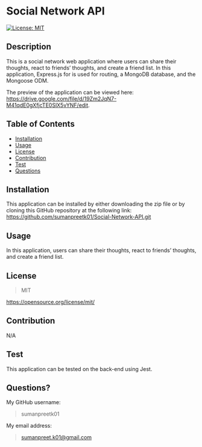 # Social Network API      
  [![License: MIT](https://img.shields.io/badge/License-MIT-yellow.svg)](https://opensource.org/licenses/MIT)
## Description
This is a social network web application where users can share their thoughts, react to friends’ thoughts, and create a friend list. In this application, Express.js for is used for routing, a MongoDB database, and the Mongoose ODM.

The preview of the application can be viewed here: https://drive.google.com/file/d/19Zm2JqN7-M41qdE0gXfjcTE0SlX5vYNF/edit.

## Table of Contents

- [Installation](#installation)
- [Usage](#usage)
- [License](#license)
- [Contribution](#contribution)
- [Test](#test)
- [Questions](#questions)

## Installation 
This application can be installed by either downloading the zip file or by cloning this GitHub repository at the following link: https://github.com/sumanpreetk01/Social-Network-API.git

## Usage
In this application, users can share their thoughts, react to friends’ thoughts, and create a friend list.

## License

>MIT

https://opensource.org/license/mit/


## Contribution
N/A

## Test
This application can be tested on the back-end using Jest.

## Questions?
My GitHub username:
>
>sumanpreetk01

My email address:
>
>sumanpreet.k01@gmail.com

